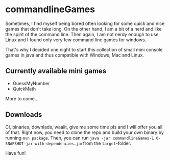 # commandlineGames
Sometimes, I find myself being bored often looking for some quick and nice games that don't take long. On the other hand, I am a bit of a nerd and like the spirit of the command line. Then again, I am not nerdy enough to use Linux and I found only very few command line games for windows.

That's why I decided one night to start this collection of small mini console games in java and thus compatible with Windows, Mac and Linux.

## Currently available mini games
- GuessMyNumber
- QuickMath

More to come...

## Downloads
CI, binaries, downlads, waaiit, give me some time pls and I will offer you all of that. Right now, you need to clone the repo and build your own binary by running `mvn package`. Then, you can run `java -jar commandlineGames-1.0-SNAPSHOT-jar-with-dependencies.jar`from the `target`-folder.

Have fun!
